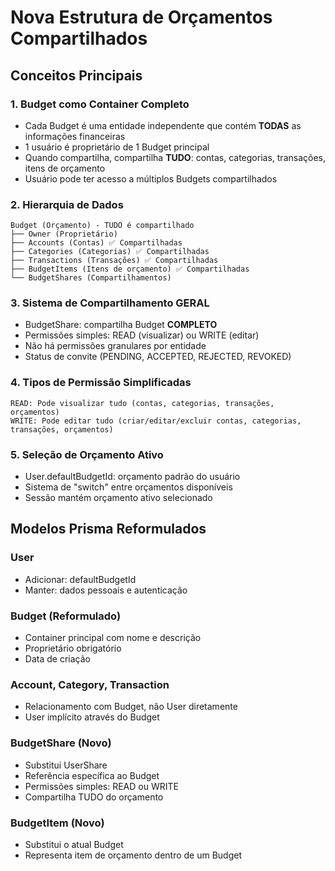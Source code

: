 # Nova Estrutura de Orçamentos Compartilhados

## Conceitos Principais

### 1. Budget como Container Completo
- Cada Budget é uma entidade independente que contém **TODAS** as informações financeiras
- 1 usuário é proprietário de 1 Budget principal
- Quando compartilha, compartilha **TUDO**: contas, categorias, transações, itens de orçamento
- Usuário pode ter acesso a múltiplos Budgets compartilhados

### 2. Hierarquia de Dados
```
Budget (Orçamento) - TUDO é compartilhado
├── Owner (Proprietário)
├── Accounts (Contas) ✅ Compartilhadas
├── Categories (Categorias) ✅ Compartilhadas
├── Transactions (Transações) ✅ Compartilhadas
├── BudgetItems (Itens de orçamento) ✅ Compartilhadas
└── BudgetShares (Compartilhamentos)
```

### 3. Sistema de Compartilhamento GERAL
- BudgetShare: compartilha Budget **COMPLETO**
- Permissões simples: READ (visualizar) ou WRITE (editar)
- Não há permissões granulares por entidade
- Status de convite (PENDING, ACCEPTED, REJECTED, REVOKED)

### 4. Tipos de Permissão Simplificadas
```
READ: Pode visualizar tudo (contas, categorias, transações, orçamentos)
WRITE: Pode editar tudo (criar/editar/excluir contas, categorias, transações, orçamentos)
```

### 5. Seleção de Orçamento Ativo
- User.defaultBudgetId: orçamento padrão do usuário
- Sistema de "switch" entre orçamentos disponíveis
- Sessão mantém orçamento ativo selecionado

## Modelos Prisma Reformulados

### User
- Adicionar: defaultBudgetId
- Manter: dados pessoais e autenticação

### Budget (Reformulado)
- Container principal com nome e descrição
- Proprietário obrigatório
- Data de criação

### Account, Category, Transaction
- Relacionamento com Budget, não User diretamente
- User implícito através do Budget

### BudgetShare (Novo)
- Substitui UserShare
- Referência específica ao Budget
- Permissões simples: READ ou WRITE
- Compartilha TUDO do orçamento

### BudgetItem (Novo) 
- Substitui o atual Budget
- Representa item de orçamento dentro de um Budget

